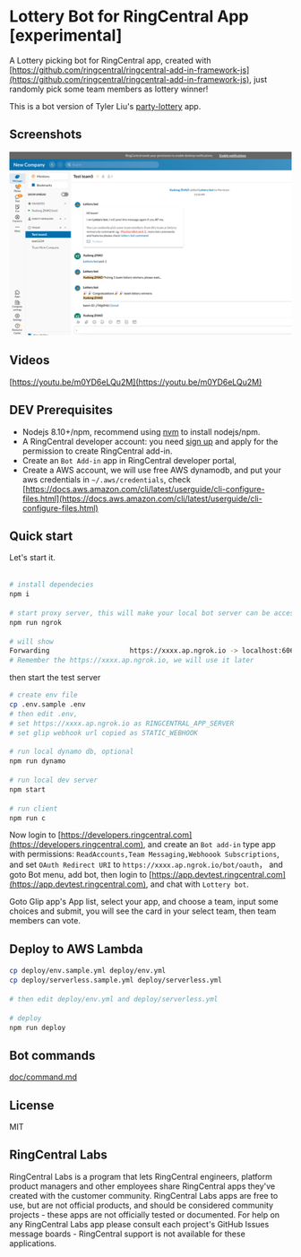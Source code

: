 
# Lottery Bot for RingCentral App [experimental]

A Lottery picking bot for RingCentral app, created with [https://github.com/ringcentral/ringcentral-add-in-framework-js](https://github.com/ringcentral/ringcentral-add-in-framework-js), just randomly pick some team members as lottery winner!

This is a bot version of Tyler Liu's [party-lottery](https://github.com/tylerlong/party-lottery) app.

## Screenshots

![ ](imgs/ss.png)

## Videos

[https://youtu.be/m0YD6eLQu2M](https://youtu.be/m0YD6eLQu2M)

## DEV Prerequisites

- Nodejs 8.10+/npm, recommend using [nvm](https://github.com/creationix/nvm) to install nodejs/npm.
- A RingCentral developer account: you need [sign up](https://developers.ringcentral.com/) and apply for the permission to create RingCentral add-in.
- Create an `Bot Add-in` app in RingCentral developer portal,
- Create a AWS account, we will use free AWS dynamodb, and put your aws credentials in `~/.aws/credentials`, check [https://docs.aws.amazon.com/cli/latest/userguide/cli-configure-files.html](https://docs.aws.amazon.com/cli/latest/userguide/cli-configure-files.html)

## Quick start

Let's start it.

```bash

# install dependecies
npm i

# start proxy server, this will make your local bot server can be accessed by RingCentral service
npm run ngrok

# will show
Forwarding                    https://xxxx.ap.ngrok.io -> localhost:6066
# Remember the https://xxxx.ap.ngrok.io, we will use it later
```

then start the test server

```bash
# create env file
cp .env.sample .env
# then edit .env,
# set https://xxxx.ap.ngrok.io as RINGCENTRAL_APP_SERVER
# set glip webhook url copied as STATIC_WEBHOOK

# run local dynamo db, optional
npm run dynamo

# run local dev server
npm start

# run client
npm run c

```

Now login to [https://developers.ringcentral.com](https://developers.ringcentral.com), and create an `Bot add-in` type app with permissions: `ReadAccounts,Team Messaging,Webhoook Subscriptions`, and set `OAuth Redirect URI` to `https://xxxx.ap.ngrok.io/bot/oauth`， and goto Bot menu, add bot, then login to [https://app.devtest.ringcentral.com](https://app.devtest.ringcentral.com), and chat with `Lottery bot`.

Goto Glip app's App list, select your app, and choose a team, input some choices and submit, you will see the card in your select team, then team members can vote.

## Deploy to AWS Lambda

```bash
cp deploy/env.sample.yml deploy/env.yml
cp deploy/serverless.sample.yml deploy/serverless.yml

# then edit deploy/env.yml and deploy/serverless.yml

# deploy
npm run deploy
```

## Bot commands

[doc/command.md](doc/command.md)

## License

MIT

## RingCentral Labs

RingCentral Labs is a program that lets RingCentral engineers, platform product managers and other employees share RingCentral apps they've created with the customer community. RingCentral Labs apps are free to use, but are not official products, and should be considered community projects - these apps are not officially tested or documented. For help on any RingCentral Labs app please consult each project's GitHub Issues message boards - RingCentral support is not available for these applications.
